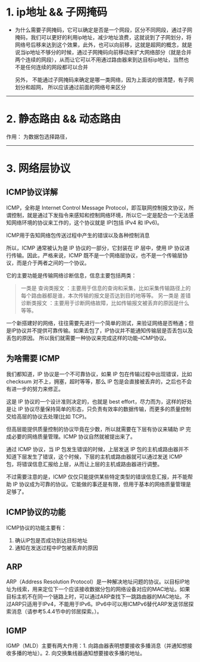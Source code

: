 # 1. ip地址 && 子网掩码

- 为什么需要子网掩码，它可以确定是否是一个网段，区分不同网段，通过子网掩码，我们可以更好的利用ip地址，减少地址浪费，这就说到了子网划分，将网络号后移来达到这个效果，此外，也可以向前移，这就是超网的概念，就是说当ip地址不够分的时候，通过子网掩码向前移动来扩大网络部分（就是合并两个连续的网段），从而让它可以不用通过路由器来到达目标ip地址，当然也不是任何连续的网段都可以合并

  另外， 不能通过子网掩码来确定是哪一类网络，因为上面说的很清楚，有子网划分和超网， 所以应该通过前面的网络号来区分



---



# 2. 静态路由 &&  动态路由

作用： 为数据包选择路径，

---



# 3. 网络层协议



## ICMP协议详解

ICMP，全称是 Internet Control Message Protocol，即互联网控制报文协议，所谓控制，就是通过下发指令来感知和控制网络环境，所以它一定是配合一个无法感知网络环境的协议来工作的，这个协议就是 IP(包括 IPv4 和 IPv6)。

ICMP用于告知网络包传送过程中产生的错误以及各种控制消息

所以，ICMP 通常被认为是 IP 协议的一部分，它封装在 IP 层中，使用 IP 协议进行传输。因此，严格来说，ICMP 既不是一个网络层协议，也不是一个传输层协议，而是介于两者之间的一个协议。

它的主要功能是传输网络诊断信息，信息主要包括两类：

> 一类是 查询类报文 ：主要用于信息的查询和采集，比如采集传输路径上的每个路由器都是谁，本次传输的报文是否达到目的地等等。
> 另一类是 差错诊断类报文 ：主要用于诊断网络故障，比如传输报文被丢弃的原因是什么等等。

一个新搭建好的网络，往往需要先进行一个简单的测试，来验证网络是否畅通；但是IP协议并不提供可靠传输。如果丢包了，IP协议并不能通知传输层是否丢包以及丢包的原因。
所以我们就需要一种协议来完成这样的功能–ICMP协议。



## 为啥需要 ICMP
我们都知道，IP 协议是一个不可靠协议，如果 IP 包在传输过程中出现错误，比如 checksum 对不上，拥塞，超时等等，那么 IP 包是会直接被丢弃的，之后也不会有进一步的努力来修正。

这是 IP 协议的一个设计准则决定的，也就是 best effort，尽力而为，这样的好处是让 IP 协议尽量保持简单的形态，只负责有效率的数据传输，而更多的质量控制交给高层的协议去处理(比如 TCP)。

但高层能提供质量控制的协议毕竟在少数，所以就需要在下层有协议来辅助 IP 完成必要的网络质量管理。ICMP 协议自然就被提出来了。

通过 ICMP 协议，当 IP 包发生错误的时候，上层发送 IP 包的主机或路由器并不知道下层发生了错误，这个时候，下层的主机或路由器就可以通过发送 ICMP 包，将错误信息汇报给上层，从而让上层的主机或路由器进行调整。

不过需要注意的是，ICMP 仅仅只能提供某些特定类型的错误信息汇报，并不能帮助 IP 协议成为可靠的协议。它能做的事还是有限，但用于基本的网络质量管理是足够了。


## ICMP协议的功能
ICMP协议的功能主要有：

1. 确认IP包是否成功到达目标地址
2. 通知在发送过程中IP包被丢弃的原因







## ARP

ARP（Address  Resolution  Protocol）是一种解决地址问题的协议。以目标IP地址为线索，用来定位下一个应该接收数据分包的网络设备对应的MAC地址。如果目标主机不在同一个链路上时，可以通过ARP查找下一跳路由器的MAC地址。不过ARP只适用于IPv4，不能用于IPv6。IPv6中可以用ICMPv6替代ARP发送邻居探索消息（请参考5.4.4节中的邻居探索。）。



## IGMP

IGMP（MLD）主要有两大作用：1. 向路由器表明想要接收多播消息（并通知想接收多播的地址）。2. 向交换集线器通知想要接收多播的地址。



